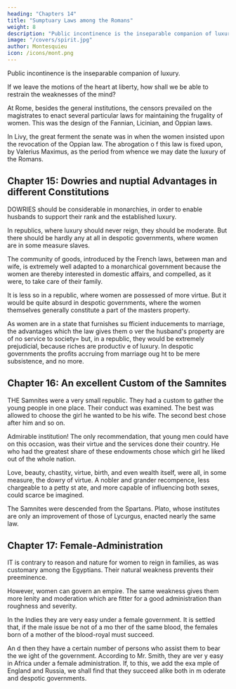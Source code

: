 ```yaml
---
heading: "Chapters 14"
title: "Sumptuary Laws among the Romans"
weight: 8
description: "Public incontinence is the inseparable companion of luxury"
image: "/covers/spirit.jpg"
author: Montesquieu
icon: /icons/mont.png
---
```




Public incontinence is the inseparable companion of luxury. 

If we leave the motions of the heart at liberty, how shall we be able to restrain the weaknesses of the mind?

At Rome, besides the general institutions, the censors prevailed on the magistrates to enact several particular laws for maintaining the frugality of women. This was the design of the Fannian, Licinian, and Oppian laws.

In Livy, the great ferment the senate was in when the women insisted upon the revocation of the Oppian law. The abrogation o f this law is fixed upon, by Valerius Maximus, as the period from whence we may date the luxury of the Romans.



## Chapter 15: Dowries and nuptial Advantages in different Constitutions

DOWRIES should be considerable in monarchies, in order to enable husbands to support their rank and the established luxury. 

In republics, where luxury should never reign, they should be moderate. But there should be hardly any at all in despotic governments, where women are in some measure slaves.

The community of goods, introduced by the French laws, between man and wife, is extremely well adapted to a monarchical government because the women are thereby interested in domestic affairs, and compelled, as it were, to take care of their family. 

It is less so in a republic, where women are possessed of more virtue. But it would be quite absurd in despotic governments, where the women themselves generally constitute a part of the masters property.

As women are in a state that furnishes su fficient inducements to marriage, the advantages which the law gives them o ver the husband's property are of no service to society=  but, in a republic, they would be extremely prejudicial, because riches are productiv e of luxury. In despotic governments the profits accruing from marriage oug ht to be mere subsistence, and no more.


## Chapter 16: An excellent Custom of the Samnites

THE Samnites were a very small republic. They had a custom to gather the young people in one place. Their conduct was examined. The best was allowed to choose the girl he wanted to be his wife. The second best chose after him and so on. 

Admirable institution! The only recommendation, that young men could have on this occasion, was their virtue and the services done their country. He who had the greatest share of these endowments chose which girl he liked out of the whole nation.

Love, beauty, chastity, virtue, birth, and even wealth itself, were all, in some measure, the dowry of virtue. A nobler and grander recompence, less chargeable to a petty st ate, and more capable of influencing both sexes, could scarce be imagined.

The Samnites were descended from the Spartans. Plato, whose institutes are only an improvement of those of Lycurgus, enacted nearly the same law.


## Chapter 17: Female-Administration

IT is contrary to reason and nature for women to reign in families, as was customary among the Egyptians. Their natural weakness prevents their preeminence.

However, women can govern an empire. The same weakness gives them more lenity and moderation which are fitter for a good administration than roughness and severity.

In the Indies they are very easy under a female government. It is settled that, if the male issue be not of a mo ther of the same blood, the females born of a mother of the blood-royal must succeed.

An d then they have a certain number of persons who assist them to bear the we ight of the government. According to Mr. Smith, they are ver y easy in Africa under a female administration. If, to this, we add the exa mple of England and Russia, we shall find that they succeed alike both in m oderate and despotic governments.
